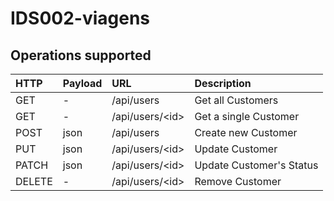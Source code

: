 # IDS002-viagens

## Operations supported

| HTTP | Payload | URL | Description
| :--- | :--- | :--- | :---
| GET | - | /api/users | Get all Customers
| GET | - | /api/users/\<id\> | Get a single Customer
| POST | json | /api/users | Create new Customer
| PUT | json | /api/users/\<id\> | Update Customer
| PATCH | json | /api/users/\<id\> | Update Customer's Status
| DELETE | - | /api/users/\<id\> | Remove Customer
